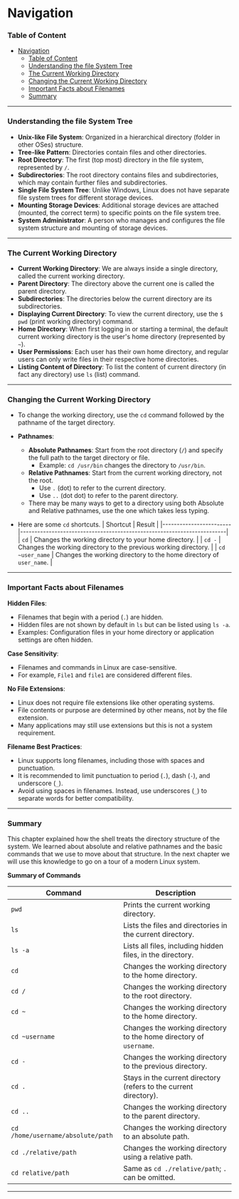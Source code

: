 # Navigation

### Table of Content
- [Navigation](#navigation)
    - [Table of Content](#table-of-content)
    - [Understanding the file System Tree](#understanding-the-file-system-tree)
    - [The Current Working Directory](#the-current-working-directory)
    - [Changing the Current Working Directory](#changing-the-current-working-directory)
    - [Important Facts about Filenames](#important-facts-about-filenames)
    - [Summary](#summary)

---

### Understanding the file System Tree

- **Unix-like File System**: Organized in a hierarchical directory (folder in other OSes) structure.
- **Tree-like Pattern**: Directories contain files and other directories.
- **Root Directory**: The first (top most) directory in the file system, represented by `/`.
- **Subdirectories**: The root directory contains files and subdirectories, which may contain further files and subdirectories.
- **Single File System Tree**: Unlike Windows, Linux does not have separate file system trees for different storage devices.
- **Mounting Storage Devices**: Additional storage devices are attached (mounted, the correct term) to specific points on the file system tree.
- **System Administrator**: A person who manages and configures the file system structure and mounting of storage devices.

---

### The Current Working Directory

- **Current Working Directory**: We are always inside a single directory, called the current working directory.
- **Parent Directory**: The directory above the current one is called the parent directory.
- **Subdirectories**: The directories below the current directory are its subdirectories.
- **Displaying Current Directory**: To view the current directory, use the `$ pwd` (print working directory) command.
- **Home Directory**: When first logging in or starting a terminal, the default current working directory is the user's home directory (represented by `~`).
- **User Permissions**: Each user has their own home directory, and regular users can only write files in their respective home directories.
- **Listing Content of Directory**: To list the content of current directory (in fact any directory) use `ls` (list) command. 

---

### Changing the Current Working Directory

- To change the working directory, use the `cd` command followed by the pathname of the target directory.

- **Pathnames**:
  - **Absolute Pathnames**: Start from the root directory (`/`) and specify the full path to the target directory or file.
    - Example: `cd /usr/bin` changes the directory to `/usr/bin`.
  - **Relative Pathnames**: Start from the current working directory, not the root.
    - Use `.` (dot) to refer to the current directory.
    - Use `..` (dot dot) to refer to the parent directory.
  - There may be many ways to get to a directory using both Absolute and Relative pathnames, use the one which takes less typing.
- Here are some `cd` shortcuts.
    | Shortcut               | Result                                                                 |
    |------------------------|------------------------------------------------------------------------|
    | `cd`                   | Changes the working directory to your home directory.                 |
    | `cd -`                 | Changes the working directory to the previous working directory.      |
    | `cd ~user_name`        | Changes the working directory to the home directory of `user_name`. |

---

### Important Facts about Filenames

**Hidden Files**:
- Filenames that begin with a period (`.`) are hidden.
- Hidden files are not shown by default in `ls` but can be listed using `ls -a`.
- Examples: Configuration files in your home directory or application settings are often hidden.

**Case Sensitivity**:
- Filenames and commands in Linux are case-sensitive.
- For example, `File1` and `file1` are considered different files.

**No File Extensions**:
- Linux does not require file extensions like other operating systems.
- File contents or purpose are determined by other means, not by the file extension.
- Many applications may still use extensions but this is not a system requirement.

**Filename Best Practices**:
- Linux supports long filenames, including those with spaces and punctuation.
- It is recommended to limit punctuation to period (`.`), dash (`-`), and underscore (`_`).
- Avoid using spaces in filenames. Instead, use underscores (`_`) to separate words for better compatibility.

---

### Summary

This chapter explained how the shell treats the directory structure of the system. We learned about absolute and relative pathnames and the basic commands that we use to move about that structure. In the next chapter we will use this knowledge to go on a  tour of a modern Linux system.

**Summary of Commands**

| Command                        | Description                                                 |
|---------------------------------|-------------------------------------------------------------|
| `pwd`                           | Prints the current working directory.                       |
| `ls`                            | Lists the files and directories in the current directory.  |
| `ls -a`                         | Lists all files, including hidden files, in the directory. |
| `cd`                            | Changes the working directory to the home directory.        |
| `cd /`                          | Changes the working directory to the root directory.        |
| `cd ~`                          | Changes the working directory to the home directory.        |
| `cd ~username`                  | Changes the working directory to the home directory of `username`. |
| `cd -`                          | Changes the working directory to the previous directory.    |
| `cd .`                          | Stays in the current directory (refers to the current directory). |
| `cd ..`                         | Changes the working directory to the parent directory.      |
| `cd /home/username/absolute/path` | Changes the working directory to an absolute path.        |
| `cd ./relative/path`            | Changes the working directory using a relative path.        |
| `cd relative/path`              | Same as `cd ./relative/path`; `.` can be omitted.           |

---
